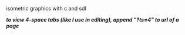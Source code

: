 isometric graphics with c and sdl

***to view 4-space tabs (like I use in editing), append "?ts=4" to url of a page***

